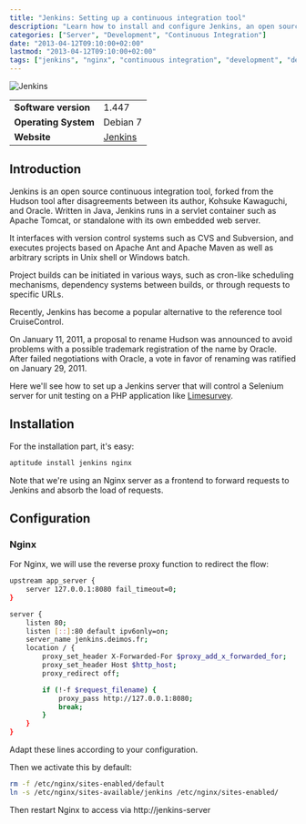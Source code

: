 ```yaml
---
title: "Jenkins: Setting up a continuous integration tool"
description: "Learn how to install and configure Jenkins, an open source continuous integration tool, with Nginx as a reverse proxy."
categories: ["Server", "Development", "Continuous Integration"]
date: "2013-04-12T09:10:00+02:00"
lastmod: "2013-04-12T09:10:00+02:00"
tags: ["jenkins", "nginx", "continuous integration", "development", "debian"]
---
```


![Jenkins](../../static/images/jenkins_logo.avif)


|||
|-|-|
| **Software version** | 1.447 |
| **Operating System** | Debian 7 |
| **Website** | [Jenkins](https://jenkins-ci.org/) |


## Introduction

Jenkins is an open source continuous integration tool, forked from the Hudson tool after disagreements between its author, Kohsuke Kawaguchi, and Oracle. Written in Java, Jenkins runs in a servlet container such as Apache Tomcat, or standalone with its own embedded web server.

It interfaces with version control systems such as CVS and Subversion, and executes projects based on Apache Ant and Apache Maven as well as arbitrary scripts in Unix shell or Windows batch.

Project builds can be initiated in various ways, such as cron-like scheduling mechanisms, dependency systems between builds, or through requests to specific URLs.

Recently, Jenkins has become a popular alternative to the reference tool CruiseControl.

On January 11, 2011, a proposal to rename Hudson was announced to avoid problems with a possible trademark registration of the name by Oracle. After failed negotiations with Oracle, a vote in favor of renaming was ratified on January 29, 2011.

Here we'll see how to set up a Jenkins server that will control a Selenium server for unit testing on a PHP application like [Limesurvey](./limesurvey_setting_up_a_survey_solution.md).

## Installation

For the installation part, it's easy:

```bash
aptitude install jenkins nginx
```

Note that we're using an Nginx server as a frontend to forward requests to Jenkins and absorb the load of requests.

## Configuration

### Nginx

For Nginx, we will use the reverse proxy function to redirect the flow:

``` bash hl_lines="2 8 15"
upstream app_server {
    server 127.0.0.1:8080 fail_timeout=0;
}

server {
    listen 80;
    listen [::]:80 default ipv6only=on;
    server_name jenkins.deimos.fr;
    location / {
        proxy_set_header X-Forwarded-For $proxy_add_x_forwarded_for;
        proxy_set_header Host $http_host;
        proxy_redirect off;

        if (!-f $request_filename) {
            proxy_pass http://127.0.0.1:8080;
            break;
        }
    }
}
```

Adapt these lines according to your configuration.

Then we activate this by default:

```bash
rm -f /etc/nginx/sites-enabled/default
ln -s /etc/nginx/sites-available/jenkins /etc/nginx/sites-enabled/
```

Then restart Nginx to access via http://jenkins-server
